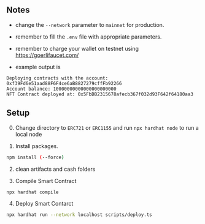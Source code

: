 

## Notes

* change the `--network` parameter to `mainnet` for production.

* remember to fill the `.env` file with appropriate parameters.

* remember to charge your wallet on testnet using https://goerlifaucet.com/

* example output is 
```
Deploying contracts with the account: 0xf39Fd6e51aad88F6F4ce6aB8827279cffFb92266
Account balance: 10000000000000000000000
NFT Contract deployed at: 0x5FbDB2315678afecb367f032d93F642f64180aa3

```


## Setup

0. Change directory to `ERC721` or `ERC1155` and run ```npx hardhat node``` to run a local node

1. Install packages.
```bash
npm install (--force)
```
2. clean artifacts and cash folders

3. Compile Smart Contract
```bash
npx hardhat compile
```

4. Deploy Smart Contarct
```bash
npx hardhat run --network localhost scripts/deploy.ts
```